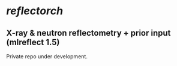 # _reflectorch_

## X-ray & neutron reflectometry + prior input (mlreflect 1.5)

Private repo under development.